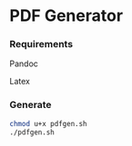 # **PDF Generator**

### **Requirements**

Pandoc

Latex

### **Generate**

```bash
chmod u+x pdfgen.sh
./pdfgen.sh
```